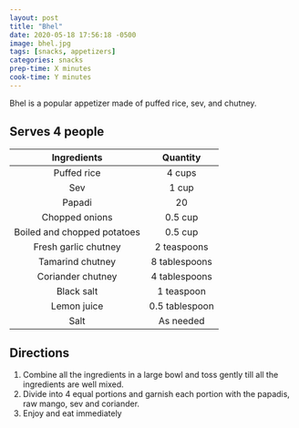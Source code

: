 ```yaml
---
layout: post
title: "Bhel"
date: 2020-05-18 17:56:18 -0500
image: bhel.jpg
tags: [snacks, appetizers]
categories: snacks
prep-time: X minutes
cook-time: Y minutes
---
```


Bhel is a popular appetizer made of puffed rice, sev, and chutney.

## Serves 4 people

|         Ingredients         |    Quantity    |
|:---------------------------:|:--------------:|
|         Puffed rice         |     4 cups     |
|             Sev             |      1 cup     |
|            Papadi           |       20       |
|        Chopped onions       |     0.5 cup    |
| Boiled and chopped potatoes |     0.5 cup    |
|     Fresh garlic chutney    |   2 teaspoons  |
|       Tamarind chutney      |  8 tablespoons |
|      Coriander chutney      |  4 tablespoons |
|          Black salt         |   1 teaspoon   |
|         Lemon juice         | 0.5 tablespoon |
|             Salt            |    As needed   |


## Directions

1. Combine all the ingredients in a large bowl and toss gently till all the ingredients are well mixed.
2. Divide into 4 equal portions and garnish each portion with the papadis, raw mango, sev and coriander.
3. Enjoy and eat immediately
